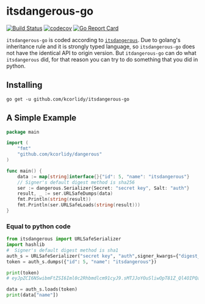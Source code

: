 # itsdangerous-go

[![Build Status](https://travis-ci.com/kcorlidy/dangerous.svg?branch=master)](https://travis-ci.com/kcorlidy/dangerous) [![codecov](https://codecov.io/gh/kcorlidy/dangerous/branch/master/graph/badge.svg)](https://codecov.io/gh/kcorlidy/dangerous) [![Go Report Card](https://goreportcard.com/badge/github.com/kcorlidy/dangerous)](https://goreportcard.com/report/github.com/kcorlidy/dangerous)

`itsdangerous-go` is coded according to [`itsdangerous`](https://github.com/pallets/itsdangerous). Due to golang's inheritance rule and it is  strongly typed language, so `itsdangerous-go` does not have the identical API to origin version. But `itdangerous-go` can do what `itsdangerous` did, for that reason you can try to do something that you did in python.



## Installing

```
go get -u github.com/kcorlidy/itsdangerous-go
```



## A Simple Example

```go
package main

import (
	"fmt"
	"github.com/kcorlidy/dangerous"
)

func main() {
    data := map[string]interface{}{"id": 5, "name": "itsdangerous"}
    // Signer's default digest method is sha256
	ser := dangerous.Serializer{Secret: "secret key", Salt: "auth"}
	result, _ := ser.URLSafeDumps(data)
	fmt.Println(string(result))
	fmt.Println(ser.URLSafeLoads(string(result)))
}
```

### Equal to python code

```python
from itsdangerous import URLSafeSerializer
import hashlib
#  Signer's default digest method is sha1
auth_s = URLSafeSerializer("secret key", "auth",signer_kwargs={"digest_method": hashlib.sha256})
token = auth_s.dumps({"id": 5, "name": "itsdangerous"})

print(token)
# eyJpZCI6NSwibmFtZSI6Iml0c2Rhbmdlcm91cyJ9.sMTJJoYOuSliwOpT81Z_Ql4OIPQacePyoz79f3x_MEo

data = auth_s.loads(token)
print(data["name"])
```
